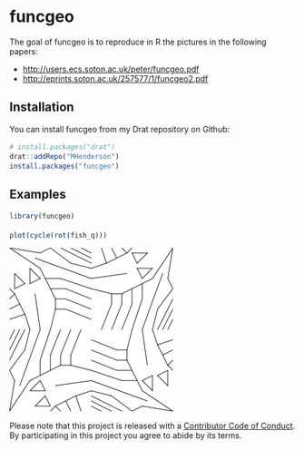 
<!-- README.md is generated from README.Rmd. Please edit that file -->
<!--
[![Travis-CI Build Status](https://travis-ci.org/MHenderson/funcgeo.svg?branch=master)](https://travis-ci.org/MHenderson/funcgeo)
[![AppVeyor Build Status](https://ci.appveyor.com/api/projects/status/github/MHenderson/funcgeo?branch=master&svg=true)](https://ci.appveyor.com/project/MHenderson/funcgeo)
[![Coverage Status](https://img.shields.io/codecov/c/github/MHenderson/funcgeo/master.svg)](https://codecov.io/github/MHenderson/funcgeo?branch=master)
-->
funcgeo
=======

The goal of funcgeo is to reproduce in R the pictures in the following papers:

-   <http://users.ecs.soton.ac.uk/peter/funcgeo.pdf>
-   <http://eprints.soton.ac.uk/257577/1/funcgeo2.pdf>

Installation
------------

You can install funcgeo from my Drat repository on Github:

``` r
# install.packages("drat")
drat::addRepo("MHenderson")
install.packages("funcgeo")
```

Examples
--------

``` r
library(funcgeo)

plot(cycle(rot(fish_q)))
```

![](README_files/figure-markdown_github/unnamed-chunk-1-1.png)

Please note that this project is released with a [Contributor Code of Conduct](CONDUCT.md). By participating in this project you agree to abide by its terms.

